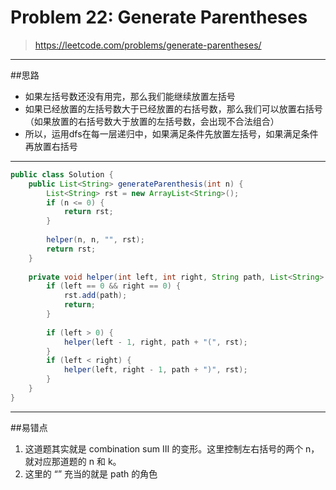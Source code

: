 # Problem 22: Generate Parentheses

> https://leetcode.com/problems/generate-parentheses/

------
##思路
* 如果左括号数还没有用完，那么我们能继续放置左括号
* 如果已经放置的左括号数大于已经放置的右括号数，那么我们可以放置右括号 （如果放置的右括号数大于放置的左括号数，会出现不合法组合）
* 所以，运用dfs在每一层递归中，如果满足条件先放置左括号，如果满足条件再放置右括号

------
```java
public class Solution {
    public List<String> generateParenthesis(int n) {
        List<String> rst = new ArrayList<String>();
        if (n <= 0) {
            return rst;
        }
        
        helper(n, n, "", rst);
        return rst;
    }
    
    private void helper(int left, int right, String path, List<String> rst) {
        if (left == 0 && right == 0) {
            rst.add(path);
            return;
        }
        
        if (left > 0) {
            helper(left - 1, right, path + "(", rst);
        }
        if (left < right) {
            helper(left, right - 1, path + ")", rst);
        }
    }
}
```
-------
##易错点
1. 这道题其实就是 combination sum III 的变形。这里控制左右括号的两个 n，就对应那道题的 n 和 k。
2. 这里的 “” 充当的就是 path 的角色


